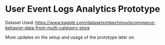 <h1>User Event Logs Analytics Prototype</h1>

Dataset Used:
https://www.kaggle.com/datasets/mkechinov/ecommerce-behavior-data-from-multi-category-store

More updates on the setup and usage of the prototype later on.
